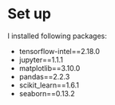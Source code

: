 # Set up
I installed following packages:

- tensorflow-intel==2.18.0
- jupyter==1.1.1
- matplotlib==3.10.0
- pandas==2.2.3
- scikit_learn==1.6.1
- seaborn==0.13.2